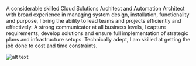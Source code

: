 A considerable skilled Cloud Solutions Architect and Automation Architect with broad experience in managing system design, installation, functionality and purpose, I bring the ability to lead teams and projects efficiently and effectively. A strong communicator at all business levels, I capture requirements, develop solutions and ensure full implementation of strategic plans and infrastructure setups. Technically adept, I am skilled at getting the job done to cost and time constraints.

![alt text]([http://url/to/img.png](https://www.credly.com/badges/69230943-421f-43e4-80c2-611f4c1df8dc/public_url))
<!---
mohang6770/mohang6770 is a ✨ special ✨ repository because its `README.md` (this file) appears on your GitHub profile.
You can click the Preview link to take a look at your changes.
--->
